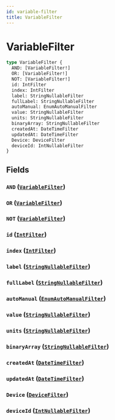 ```yaml
---
id: variable-filter
title: VariableFilter
---
```


 # VariableFilter





```graphql
type VariableFilter {
  AND: [VariableFilter!]
  OR: [VariableFilter!]
  NOT: [VariableFilter!]
  id: IntFilter
  index: IntFilter
  label: StringNullableFilter
  fullLabel: StringNullableFilter
  autoManual: EnumAutoManualFilter
  value: StringNullableFilter
  units: StringNullableFilter
  binaryArray: StringNullableFilter
  createdAt: DateTimeFilter
  updatedAt: DateTimeFilter
  Device: DeviceFilter
  deviceId: IntNullableFilter
}
```


## Fields

### `AND` ([`VariableFilter`](/inputs/variable-filter))




### `OR` ([`VariableFilter`](/inputs/variable-filter))




### `NOT` ([`VariableFilter`](/inputs/variable-filter))




### `id` ([`IntFilter`](/inputs/int-filter))




### `index` ([`IntFilter`](/inputs/int-filter))




### `label` ([`StringNullableFilter`](/inputs/string-nullable-filter))




### `fullLabel` ([`StringNullableFilter`](/inputs/string-nullable-filter))




### `autoManual` ([`EnumAutoManualFilter`](/inputs/enum-auto-manual-filter))




### `value` ([`StringNullableFilter`](/inputs/string-nullable-filter))




### `units` ([`StringNullableFilter`](/inputs/string-nullable-filter))




### `binaryArray` ([`StringNullableFilter`](/inputs/string-nullable-filter))




### `createdAt` ([`DateTimeFilter`](/inputs/date-time-filter))




### `updatedAt` ([`DateTimeFilter`](/inputs/date-time-filter))




### `Device` ([`DeviceFilter`](/inputs/device-filter))




### `deviceId` ([`IntNullableFilter`](/inputs/int-nullable-filter))







